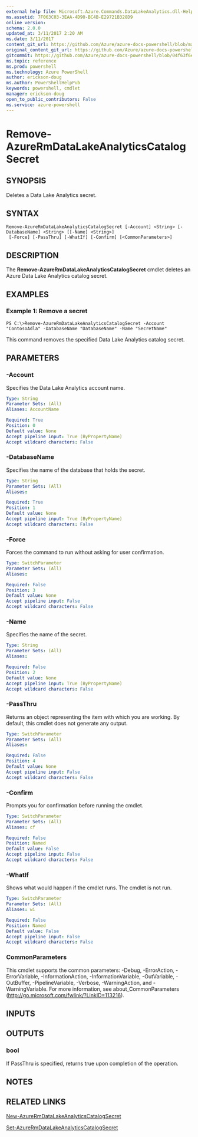 ```yaml
---
external help file: Microsoft.Azure.Commands.DataLakeAnalytics.dll-Help.xml
ms.assetid: 7F063C03-3EAA-4D90-BC4B-E29721B328D9
online version: 
schema: 2.0.0
updated_at: 3/11/2017 2:20 AM
ms.date: 3/11/2017
content_git_url: https://github.com/Azure/azure-docs-powershell/blob/master/azureps-cmdlets-docs/ResourceManager/AzureRM.DataLakeAnalytics/v2.7.0/Remove-AzureRmDataLakeAnalyticsCatalogSecret.md
original_content_git_url: https://github.com/Azure/azure-docs-powershell/blob/master/azureps-cmdlets-docs/ResourceManager/AzureRM.DataLakeAnalytics/v2.7.0/Remove-AzureRmDataLakeAnalyticsCatalogSecret.md
gitcommit: https://github.com/Azure/azure-docs-powershell/blob/04f63f6e685743ace2c57eb157574e34e8610b1c/azureps-cmdlets-docs/ResourceManager/AzureRM.DataLakeAnalytics/v2.7.0/Remove-AzureRmDataLakeAnalyticsCatalogSecret.md
ms.topic: reference
ms.prod: powershell
ms.technology: Azure PowerShell
author: erickson-doug
ms.author: PowerShellHelpPub
keywords: powershell, cmdlet
manager: erickson-doug
open_to_public_contributors: False
ms.service: azure-powershell
---
```


# Remove-AzureRmDataLakeAnalyticsCatalogSecret

## SYNOPSIS
Deletes a Data Lake Analytics secret.

## SYNTAX

```
Remove-AzureRmDataLakeAnalyticsCatalogSecret [-Account] <String> [-DatabaseName] <String> [[-Name] <String>]
 [-Force] [-PassThru] [-WhatIf] [-Confirm] [<CommonParameters>]
```

## DESCRIPTION
The **Remove-AzureRmDataLakeAnalyticsCatalogSecret** cmdlet deletes an Azure Data Lake Analytics catalog secret.

## EXAMPLES

### Example 1: Remove a secret
```
PS C:\>Remove-AzureRmDataLakeAnalyticsCatalogSecret -Account "ContosoAdla" -DatabaseName "DatabaseName" -Name "SecretName"
```

This command removes the specified Data Lake Analytics catalog secret.

## PARAMETERS

### -Account
Specifies the Data Lake Analytics account name.

```yaml
Type: String
Parameter Sets: (All)
Aliases: AccountName

Required: True
Position: 0
Default value: None
Accept pipeline input: True (ByPropertyName)
Accept wildcard characters: False
```

### -DatabaseName
Specifies the name of the database that holds the secret.

```yaml
Type: String
Parameter Sets: (All)
Aliases: 

Required: True
Position: 1
Default value: None
Accept pipeline input: True (ByPropertyName)
Accept wildcard characters: False
```

### -Force
Forces the command to run without asking for user confirmation.

```yaml
Type: SwitchParameter
Parameter Sets: (All)
Aliases: 

Required: False
Position: 3
Default value: None
Accept pipeline input: False
Accept wildcard characters: False
```

### -Name
Specifies the name of the secret.

```yaml
Type: String
Parameter Sets: (All)
Aliases: 

Required: False
Position: 2
Default value: None
Accept pipeline input: True (ByPropertyName)
Accept wildcard characters: False
```

### -PassThru
Returns an object representing the item with which you are working.
By default, this cmdlet does not generate any output.

```yaml
Type: SwitchParameter
Parameter Sets: (All)
Aliases: 

Required: False
Position: 4
Default value: None
Accept pipeline input: False
Accept wildcard characters: False
```

### -Confirm
Prompts you for confirmation before running the cmdlet.

```yaml
Type: SwitchParameter
Parameter Sets: (All)
Aliases: cf

Required: False
Position: Named
Default value: False
Accept pipeline input: False
Accept wildcard characters: False
```

### -WhatIf
Shows what would happen if the cmdlet runs.
The cmdlet is not run.

```yaml
Type: SwitchParameter
Parameter Sets: (All)
Aliases: wi

Required: False
Position: Named
Default value: False
Accept pipeline input: False
Accept wildcard characters: False
```

### CommonParameters
This cmdlet supports the common parameters: -Debug, -ErrorAction, -ErrorVariable, -InformationAction, -InformationVariable, -OutVariable, -OutBuffer, -PipelineVariable, -Verbose, -WarningAction, and -WarningVariable. For more information, see about_CommonParameters (http://go.microsoft.com/fwlink/?LinkID=113216).

## INPUTS

## OUTPUTS

### bool
If PassThru is specified, returns true upon completion of the operation.

## NOTES

## RELATED LINKS

[New-AzureRmDataLakeAnalyticsCatalogSecret](xref:ResourceManager/AzureRM.DataLakeAnalytics/v2.7.0/New-AzureRmDataLakeAnalyticsCatalogSecret.md)

[Set-AzureRmDataLakeAnalyticsCatalogSecret](xref:ResourceManager/AzureRM.DataLakeAnalytics/v2.7.0/Set-AzureRmDataLakeAnalyticsCatalogSecret.md)


